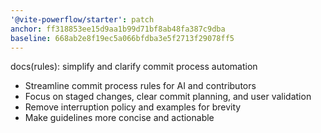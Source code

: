 ```yaml
---
'@vite-powerflow/starter': patch
anchor: ff318853ee15d9aa1b99d71bf8ab48fa387c9dba
baseline: 668ab2e8f19ec5a066bfdba3e5f2713f29078ff5
---
```


docs(rules): simplify and clarify commit process automation

- Streamline commit process rules for AI and contributors
- Focus on staged changes, clear commit planning, and user validation
- Remove interruption policy and examples for brevity
- Make guidelines more concise and actionable

